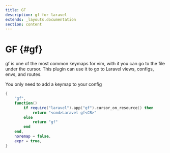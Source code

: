 ```yaml
---
title: GF
description: gf for laravel
extends: _layouts.documentation
section: content
---
```


# GF {#gf}

gf is one of the most common keymaps for vim, with it you can go to the file under the cursor.
This plugin can use it to go to Laravel views, configs, envs, and routes.

You only need to add a keymap to your config

```lua
{
    "gf",
    function()
        if require("laravel").app("gf").cursor_on_resource() then
            return "<cmd>Laravel gf<CR>"
        else
            return "gf"
        end
    end,
    noremap = false,
    expr = true,
}
```
